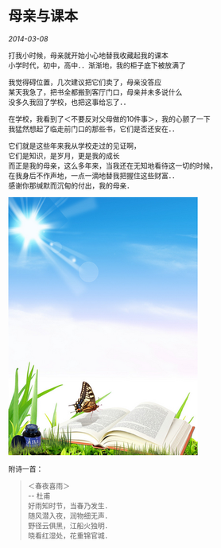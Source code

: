# 母亲与课本

*2014-03-08*

打我小时候，母亲就开始小心地替我收藏起我的课本<br>
小学时代，初中，高中．．渐渐地，我的柜子底下被放满了

我觉得碍位置，几次建议把它们卖了，母亲没答应<br>
某天我急了，把书全都搬到客厅门口，母亲并未多说什么<br>
没多久我回了学校，也把这事给忘了．．

在学校，我看到了＜不要反对父母做的10件事＞，我的心颤了一下<br>
我猛然想起了临走前门口的那些书，它们是否还安在．．

它们就是这些年来我从学校走过的见证啊，<br>
它们是知识，是岁月，更是我的成长<br>
而正是我的母亲，这么多年来，当我还在无知地看待这一切的时候，<br>
在我身后不作声地，一点一滴地替我把握住这些财富．．<br>
感谢你那缄默而沉甸的付出，我的母亲．

![book](book.png)

附诗一首：

> ＜春夜喜雨＞<br>
-- 杜甫<br>
好雨知时节，当春乃发生．<br>
随风潜入夜，润物细无声．<br>
野径云俱黑，江船火独明．<br>
晓看红湿处，花重锦官城．

